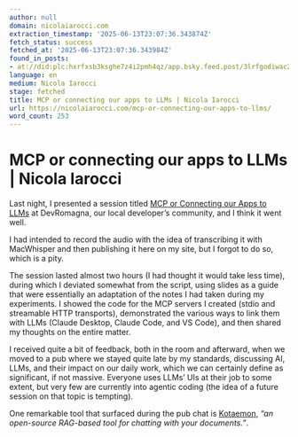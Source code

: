 ```yaml
---
author: null
domain: nicolaiarocci.com
extraction_timestamp: '2025-06-13T23:07:36.343874Z'
fetch_status: success
fetched_at: '2025-06-13T23:07:36.343984Z'
found_in_posts:
- at://did:plc:hxrfxsb3ksghe7z4i2pmh4qz/app.bsky.feed.post/3lrfgodiwac2i
language: en
medium: Nicola Iarocci
stage: fetched
title: MCP or connecting our apps to LLMs | Nicola Iarocci
url: https://nicolaiarocci.com/mcp-or-connecting-our-apps-to-llms/
word_count: 253
---
```


# MCP or connecting our apps to LLMs | Nicola Iarocci

Last night, I presented a session titled [MCP or Connecting our Apps to LLMs](https://www.meetup.com/devromagna/events/308179204/) at DevRomagna, our local developer’s community, and I think it went well.

I had intended to record the audio with the idea of transcribing it with MacWhisper and then publishing it here on my site, but I forgot to do so, which is a pity.

The session lasted almost two hours \(I had thought it would take less time\), during which I deviated somewhat from the script, using slides as a guide that were essentially an adaptation of the notes I had taken during my experiments. I showed the code for the MCP servers I created \(stdio and streamable HTTP transports\), demonstrated the various ways to link them with LLMs \(Claude Desktop, Claude Code, and VS Code\), and then shared my thoughts on the entire matter.

I received quite a bit of feedback, both in the room and afterward, when we moved to a pub where we stayed quite late by my standards, discussing AI, LLMs, and their impact on our daily work, which we can certainly define as significant, if not massive. Everyone uses LLMs’ UIs at their job to some extent, but very few are currently into agentic coding \(the idea of a future session on that topic is tempting\).

One remarkable tool that surfaced during the pub chat is [Kotaemon](https://github.com/Cinnamon/kotaemon), _“an open-source RAG-based tool for chatting with your documents.”_.